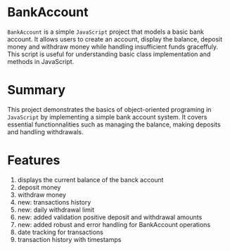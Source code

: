 # BankAccount
`BankAccount` is a simple `JavaScript` project that models a basic bank account. It allows users to create an account, display the balance, deposit money and withdraw money while handling insufficient funds graceffuly. This script is useful for understanding basic class implementation and methods in JavaScript.

# Summary
This project demonstrates the basics of object-oriented programing in `JavaScript` by implementing a simple bank account system. It covers essential functionnalities such as managing the balance, making deposits and handling withdrawals.

# Features                                                                                            
1. displays the current balance of the banck account
2. deposit money
3. withdraw money
4. new: transactions history
5. new: daily withdrawal limit
6. new: added validation positive deposit and withdrawal amounts
7. new: added robust and error handling for BankAccount operations
8. date tracking for transactions
9. transaction history with timestamps